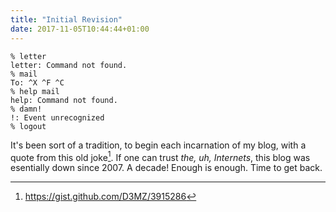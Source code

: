 ```yaml
---
title: "Initial Revision"
date: 2017-11-05T10:44:44+01:00
---
```


```shell
% letter
letter: Command not found.
% mail
To: ^X ^F ^C
% help mail
help: Command not found.
% damn!
!: Event unrecognized
% logout
```

It's been sort of a tradition, to begin each incarnation of my blog, with a quote from this old joke[^1]. If one can trust *the, uh, Internets*, this blog was esentially down since 2007. A decade! Enough is enough. Time to get back.

[^1]: https://gist.github.com/D3MZ/3915286